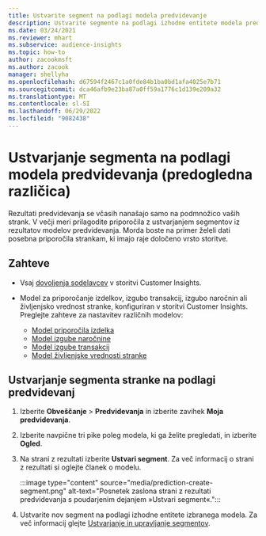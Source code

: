 ```yaml
---
title: Ustvarite segment na podlagi modela predvidevanje
description: Ustvarite segmente na podlagi izhodne entitete modela predvidevanja.
ms.date: 03/24/2021
ms.reviewer: mhart
ms.subservice: audience-insights
ms.topic: how-to
author: zacookmsft
ms.author: zacook
manager: shellyha
ms.openlocfilehash: d67594f2467c1a0fde84b1ba0bd1afa4025e7b71
ms.sourcegitcommit: dca46afb9e23ba87a0ff59a1776c1d139e209a32
ms.translationtype: MT
ms.contentlocale: sl-SI
ms.lasthandoff: 06/29/2022
ms.locfileid: "9082438"
---
```

# <a name="create-a-segment-based-on-a-prediction-model-preview"></a>Ustvarjanje segmenta na podlagi modela predvidevanja (predogledna različica)

Rezultati predvidevanja se včasih nanašajo samo na podmnožico vaših strank. V večji meri prilagodite priporočila z ustvarjanjem segmentov iz rezultatov modelov predvidevanja. Morda boste na primer želeli dati posebna priporočila strankam, ki imajo raje določeno vrsto storitve. 

## <a name="prerequisites"></a>Zahteve

- Vsaj [dovoljenja sodelavcev](permissions.md) v storitvi Customer Insights.

- Model za priporočanje izdelkov, izgubo transakcij, izgubo naročnin ali življenjsko vrednost stranke, konfiguriran v storitvi Customer Insights. Preglejte zahteve za nastavitev različnih modelov:

  - [Model priporočila izdelka](predict-product-recommendation.md)
  - [Model izgube naročnine](predict-subscription-churn.md)
  - [Model izgube transakcij](predict-transactional-churn.md)
  - [Model življenjske vrednosti stranke](predict-customer-lifetime-value.md)

## <a name="create-a-customer-segment-based-on-predictions"></a>Ustvarjanje segmenta stranke na podlagi predvidevanj

1. Izberite **Obveščanje** > **Predvidevanja** in izberite zavihek **Moja predvidevanja**.

1. Izberite navpične tri pike poleg modela, ki ga želite pregledati, in izberite **Ogled**.

1. Na strani z rezultati izberite **Ustvari segment**. Za več informacij o strani z rezultati si oglejte članek o modelu.

   :::image type="content" source="media/prediction-create-segment.png" alt-text="Posnetek zaslona strani z rezultati predvidevanja s poudarjenim dejanjem »Ustvari segment«.":::

1. Ustvarite nov segment na podlagi izhodne entitete izbranega modela. Za več informacij glejte [Ustvarjanje in upravljanje segmentov](segments.md).